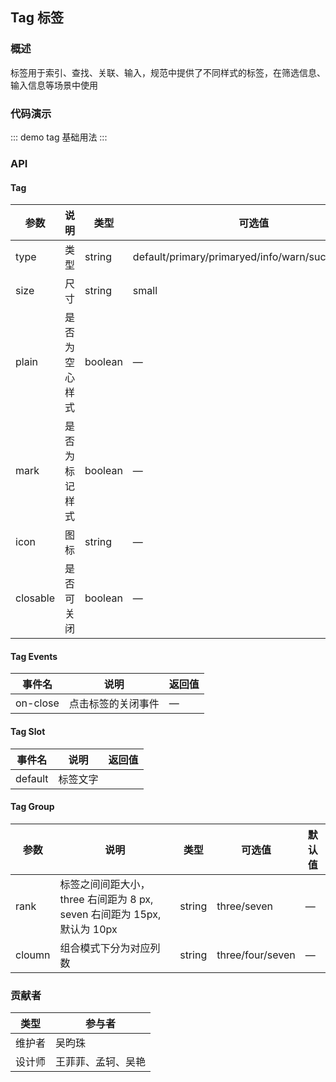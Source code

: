 ## Tag 标签

### 概述

标签用于索引、查找、关联、输入，规范中提供了不同样式的标签，在筛选信息、输入信息等场景中使用

### 代码演示

::: demo tag
基础用法
:::

### API

#### Tag
| 参数      | 说明          | 类型      | 可选值                           | 默认值  |
|---------- |-------------- |---------- |--------------------------------  |-------- |
| type | 类型 | string | default/primary/primaryed/info/warn/success/error | default |
| size | 尺寸 | string | small | — |
| plain | 是否为空心样式 | boolean| — | false |
| mark | 是否为标记样式 | boolean | — | false |
| icon | 图标 | string | — | — |
| closable | 是否可关闭 | boolean | — | — |

#### Tag Events
| 事件名      | 说明          | 返回值                           |
|---------- |-------------- |--------------------------------  |
| on-close | 点击标签的关闭事件 | — |

#### Tag Slot
| 事件名      | 说明          | 返回值                           |
|---------- |-------------- |--------------------------------  |
| default | 标签文字 |

#### Tag Group
| 参数      | 说明          | 类型      | 可选值                           | 默认值  |
|---------- |-------------- |---------- |--------------------------------  |-------- |
| rank | 标签之间间距大小，three 右间距为 8 px, seven 右间距为 15px, 默认为 10px  | string | three/seven | — |
| cloumn | 组合模式下分为对应列数 | string | three/four/seven | — |

### 贡献者
| 类型       | 参与者                          |
|---------- |--------------------------------  |
| 维护者 | 吴昀珠 |
| 设计师 | 王菲菲、孟轲、吴艳 |


